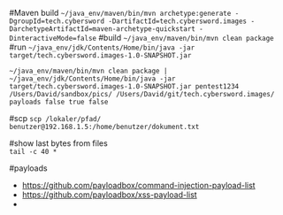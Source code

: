 #Maven build
`~/java_env/maven/bin/mvn archetype:generate -DgroupId=tech.cybersword -DartifactId=tech.cybersword.images -DarchetypeArtifactId=maven-archetype-quickstart -DinteractiveMode=false`
#build
`~/java_env/maven/bin/mvn clean package`
#run
`~/java_env/jdk/Contents/Home/bin/java -jar target/tech.cybersword.images-1.0-SNAPSHOT.jar`

`~/java_env/maven/bin/mvn clean package | ~/java_env/jdk/Contents/Home/bin/java -jar target/tech.cybersword.images-1.0-SNAPSHOT.jar pentest1234 /Users/David/sandbox/pics/ /Users/David/git/tech.cybersword.images/ payloads false true false`

#scp
`scp /lokaler/pfad/ benutzer@192.168.1.5:/home/benutzer/dokument.txt`

#show last bytes from files  
`tail -c 40 *`

#payloads  

- https://github.com/payloadbox/command-injection-payload-list
- https://github.com/payloadbox/xss-payload-list
- 